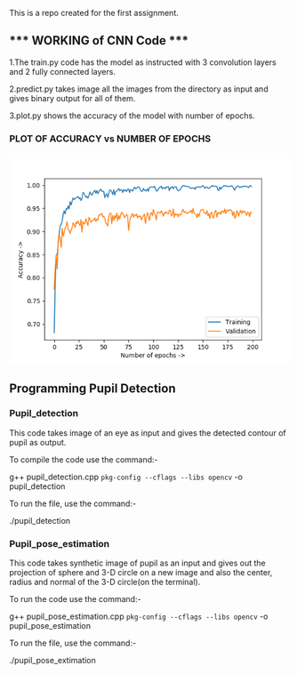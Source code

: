 This is a repo created for the first assignment. 

## *** WORKING of CNN Code ***
1.The train.py code has the model as instructed with 3 convolution layers and 2 fully connected layers.

2.predict.py takes image all the images from the directory as input and gives binary output for all of them.

3.plot.py shows the accuracy of the model with number of epochs.

### PLOT OF ACCURACY vs NUMBER OF EPOCHS

![](Figure_1.png)

## Programming Pupil Detection

### Pupil_detection

This code takes image of an eye as input and gives the detected contour of pupil as output.

To compile the code use the command:- 

g++ pupil_detection.cpp `pkg-config --cflags --libs opencv` -o pupil_detection

To run the file, use the command:-

./pupil_detection


### Pupil_pose_estimation

This code takes synthetic image of pupil as an input and gives out the projection of sphere and 3-D circle on a new image and also the center, radius and normal of the 3-D circle(on the terminal).

To run the code use the command:- 

g++ pupil_pose_estimation.cpp `pkg-config --cflags --libs opencv` -o pupil_pose_estimation


To run the file, use the command:-

./pupil_pose_extimation

